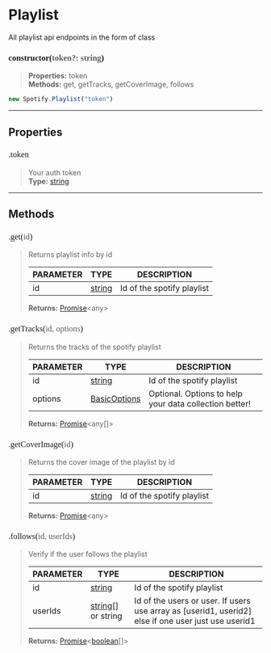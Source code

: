 # Playlist

All playlist api endpoints in the form of class
<h3 style="font-family: consolas;" id="constructor">constructor(<font style="opacity: 0.7; font-weight: light;">token?: string</font>)</h3>

> **Properties:** token<br>
> **Methods:** get, getTracks, getCoverImage, follows
```js
new Spotify.Playlist("token")
```

---
## Properties
<h3 style="font-family: consolas; font-weight: lighter;" id="token">.token</h3>

> Your auth token<br>
> **Type:** [string](https://developer.mozilla.<strong>or</strong>g/en-US/docs/Web/JavaScript/Reference/Global_Objects/string)

---
## Methods
<h3 style="font-family: consolas; font-weight: lighter;" id="get">.get(<font style="opacity: 0.7; font-weight: light;">id</font>)</h3>

> Returns playlist info by id
> 
> | PARAMETER   | TYPE    | DESCRIPTION    |
> |--------|---------|----------------|
> | id | [string](https://developer.mozilla.<strong>or</strong>g/en-US/docs/Web/JavaScript/Reference/Global_Objects/string) | Id of the spotify playlist |
> 
> **Returns:** [Promise](https://developer.mozilla.<strong>or</strong>g/en-US/docs/Web/JavaScript/Reference/Global_Objects/promise)<<font>any</font>>
<h3 style="font-family: consolas; font-weight: lighter;" id="gettracks">.getTracks(<font style="opacity: 0.7; font-weight: light;">id, options</font>)</h3>

> Returns the tracks of the spotify playlist
> 
> | PARAMETER   | TYPE    | DESCRIPTION    |
> |--------|---------|----------------|
> | id | [string](https://developer.mozilla.<strong>or</strong>g/en-US/docs/Web/JavaScript/Reference/Global_Objects/string) | Id of the spotify playlist |
> | options | [BasicOptions](/typedef/BasicOptions) | <font style="opacity: 07;">Optional. </font>Options to help your data collection better! |
> 
> **Returns:** [Promise](https://developer.mozilla.<strong>or</strong>g/en-US/docs/Web/JavaScript/Reference/Global_Objects/promise)<<font>any</font>[]>
<h3 style="font-family: consolas; font-weight: lighter;" id="getcoverimage">.getCoverImage(<font style="opacity: 0.7; font-weight: light;">id</font>)</h3>

> Returns the cover image of the playlist by id
> 
> | PARAMETER   | TYPE    | DESCRIPTION    |
> |--------|---------|----------------|
> | id | [string](https://developer.mozilla.<strong>or</strong>g/en-US/docs/Web/JavaScript/Reference/Global_Objects/string) | Id of the spotify playlist |
> 
> **Returns:** [Promise](https://developer.mozilla.<strong>or</strong>g/en-US/docs/Web/JavaScript/Reference/Global_Objects/promise)<<font>any</font>>
<h3 style="font-family: consolas; font-weight: lighter;" id="follows">.follows(<font style="opacity: 0.7; font-weight: light;">id, userIds</font>)</h3>

> Verify if the user follows the playlist
> 
> | PARAMETER   | TYPE    | DESCRIPTION    |
> |--------|---------|----------------|
> | id | [string](https://developer.mozilla.<strong>or</strong>g/en-US/docs/Web/JavaScript/Reference/Global_Objects/string) | Id of the spotify playlist |
> | userIds | [string](https://developer.mozilla.<strong>or</strong>g/en-US/docs/Web/JavaScript/Reference/Global_Objects/string)[] or string | Id of the users or user. If users use array as [userid1, userid2] else if one user just use userid1 |
> 
> **Returns:** [Promise](https://developer.mozilla.<strong>or</strong>g/en-US/docs/Web/JavaScript/Reference/Global_Objects/promise)<[boolean](https://developer.mozilla.org/en-US/docs/Web/JavaScript/Reference/Global_Objects/boolean)[]>